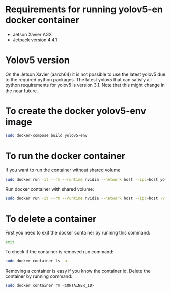 # Requirements for running yolov5-en docker container

- Jetson Xavier AGX
- Jetpack version 4.4.1

# Yolov5 version

On the Jetson Xavier (aarch64) it is not possible to use the latest yolov5 due to the required python packages. The latest yolov5 that can satisfy all python requirements for yolov5 is version 3.1. Note that this might change in the near future.

# To create the docker yolov5-env image

```bash
sudo docker-compose build yolov5-env
```

# To run the docker container 

If you want to run the container without shared volume
```bash
sudo docker run -it --rm --runtime nvidia --network host --ipc=host yolov5-env-image:1.0
```

Run docker container with shared volume:

```bash
sudo docker run -it --rm --runtime nvidia --network host --ipc=host -v /mnt/XavierSSD/<FOLDER_NAME>:/usr/src/app  yolov5-env-image:1.0
```
# To delete a container

First you need to exit the docker container by running this command:

```bash
exit
```

To check if the container is removed run command:

```bash
sudo docker container ls -a
```

Removing a container is easy if you know the container id. Delete the container by running command:
```bash
sudo docker container rm <CONTAINER_ID>
```
